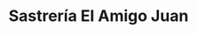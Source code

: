 ---
title: "Sastrería El Amigo Juan"
url: /valladolid/sastreria-el-amigo-juan/
shop: Schneiderei
---